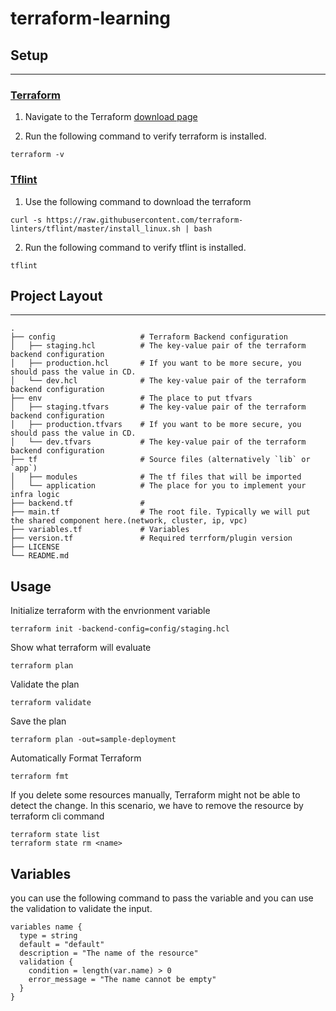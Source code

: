 # terraform-learning
## Setup
---
### [Terraform](https://github.com/hashicorp/terraform)
1. Navigate to the Terraform [download page](https://developer.hashicorp.com/terraform/downloads)

2. Run the following command to verify terraform is installed.
```
terraform -v
```

### [Tflint](https://github.com/terraform-linters/tflint)
1. Use the following command to download the terraform
```
curl -s https://raw.githubusercontent.com/terraform-linters/tflint/master/install_linux.sh | bash
```
2. Run the following command to verify tflint is installed.
```
tflint
```

## Project Layout
---
    .
    ├── config                   # Terraform Backend configuration
    │   ├── staging.hcl          # The key-value pair of the terraform backend configuration
    │   ├── production.hcl       # If you want to be more secure, you should pass the value in CD.
    │   └── dev.hcl              # The key-value pair of the terraform backend configuration
    ├── env                      # The place to put tfvars
    │   ├── staging.tfvars       # The key-value pair of the terraform backend configuration
    │   ├── production.tfvars    # If you want to be more secure, you should pass the value in CD.
    │   └── dev.tfvars           # The key-value pair of the terraform backend configuration
    ├── tf                       # Source files (alternatively `lib` or `app`)
    │   ├── modules              # The tf files that will be imported
    │   └── application          # The place for you to implement your infra logic
    ├── backend.tf               # 
    ├── main.tf                  # The root file. Typically we will put the shared component here.(network, cluster, ip, vpc)
    ├── variables.tf             # Variables
    ├── version.tf               # Required terrform/plugin version
    ├── LICENSE
    └── README.md
## Usage
Initialize terraform with the envrionment variable
```
terraform init -backend-config=config/staging.hcl
```

Show what terraform will evaluate
```
terraform plan
```

Validate the plan
```
terraform validate
```


Save the plan
```
terraform plan -out=sample-deployment
```

Automatically Format Terraform
```
terraform fmt
```

If you delete some resources manually, Terraform might not be able to detect the change.
In this scenario, we have to remove the resource by terraform cli command
```
terraform state list
terraform state rm <name>
```



## Variables
you can use the following command to pass the variable and you can use the validation to validate the input.
```
variables name {
  type = string
  default = "default"
  description = "The name of the resource"
  validation {
    condition = length(var.name) > 0
    error_message = "The name cannot be empty"
  }
}
```
